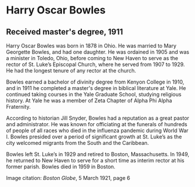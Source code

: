 # Harry Oscar Bowles
## Received master's degree, 1911
Harry Oscar Bowles was born in 1878 in Ohio. He was married to Mary Georgette Bowles, and had one daughter. He was ordained in 1905 and was a minister in Toledo, Ohio, before coming to New Haven to serve as the rector of St. Luke’s Episcopal Church, where he served from 1907 to 1929. He had the longest tenure of any rector at the church. 

Bowles earned a bachelor of divinity degree from Kenyon College in 1910, and in 1911 he completed a master's degree in biblical literature at Yale. He continued taking courses in the Yale Graduate School, studying religious history. At Yale he was a member of Zeta Chapter of Alpha Phi Alpha Fraternity. 

According to historian Jill Snyder, Bowles had a reputation as a great pastor and administrator. He was known for officiating at the funerals of hundreds of people of all races who died in the influenza pandemic during World War I. Bowles presided over a period of significant growth at St. Luke’s as the city welcomed migrants from the South and the Caribbean. 

Bowles left St. Luke’s in 1929 and retired to Boston, Massachusetts. In 1949, he returned to New Haven to serve for a short time as interim rector at his former parish. Bowles died in 1959 in Boston.

Image citation: *Boston Globe*, 5 March 1921, page 6
